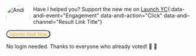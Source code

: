 <img src="https://andisearch.com/assets/andi-robot-v2-640.png" style="width: 64px; height: 64px; float: left; margin-right: 8px; border-radius: 9999px; vertical-align: top;" alt="Andi" />Have I helped you? Support the new me on [Launch YC](https://www.ycombinator.com/launches/JC8-andi-making-search-fun-factual-and-interesting){:data-andi-event="Engagement" data-andi-action="Click" data-andi-channel="Result Link Title"}

<button href="https://www.ycombinator.com/launches/JC8-andi-making-search-fun-factual-and-interesting" target="_blank" rel="nofollow noopener noreferrer" data-andi-event="Promotion" data-andi-action="Click" data-andi-channel="Upvote Launch YC" style="color: orange; border-radius: 24px;">Upvote Andi Now</button>

No login needed. Thanks to everyone who already voted! 🤗 🙏
